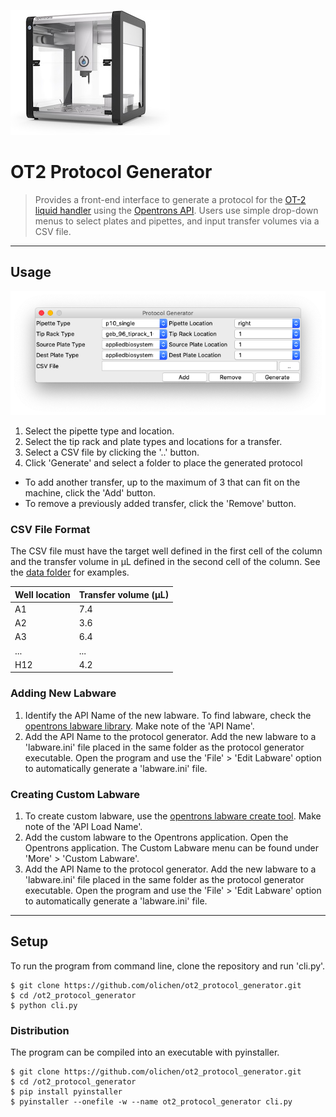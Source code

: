 [![ot2 robot](/docs/ot2-robot.jpg)](https://opentrons.com/ot-2/)

# OT2 Protocol Generator

> Provides a front-end interface to generate a protocol for the [OT-2 liquid handler](https://opentrons.com/ot-2/) using the [Opentrons API](https://docs.opentrons.com/v2/). Users use simple drop-down menus to select plates and pipettes, and input transfer volumes via a CSV file.

---

## Usage

![application window](/docs/app-window.png)

1. Select the pipette type and location.
2. Select the tip rack and plate types and locations for a transfer.
3. Select a CSV file by clicking the '..' button.
4. Click 'Generate' and select a folder to place the generated protocol

- To add another transfer, up to the maximum of 3 that can fit on the machine, click the 'Add' button.
- To remove a previously added transfer, click the 'Remove' button.

### CSV File Format

The CSV file must have the target well defined in the first cell of the column and the transfer volume in μL defined in the second cell of the column. See the [data folder](/data) for examples.

Well location|Transfer volume (μL)
---|---
A1|7.4
A2|3.6
A3|6.4
...|...
H12|4.2

### Adding New Labware

1. Identify the API Name of the new labware. To find labware, check the [opentrons labware library](https://labware.opentrons.com/). Make note of the 'API Name'.
2. Add the API Name to the protocol generator. Add the new labware to a 'labware.ini' file placed in the same folder as the protocol generator executable. Open the program and use the 'File' > 'Edit Labware' option to automatically generate a 'labware.ini' file.

### Creating Custom Labware

1. To create custom labware, use the [opentrons labware create tool](https://labware.opentrons.com/create/). Make note of the 'API Load Name'.
2. Add the custom labware to the Opentrons application. Open the Opentrons application. The Custom Labware menu can be found under 'More' > 'Custom Labware'.
3. Add the API Name to the protocol generator. Add the new labware to a 'labware.ini' file placed in the same folder as the protocol generator executable. Open the program and use the 'File' > 'Edit Labware' option to automatically generate a 'labware.ini' file.

---

## Setup

To run the program from command line, clone the repository and run 'cli.py'.

```shell
$ git clone https://github.com/olichen/ot2_protocol_generator.git
$ cd /ot2_protocol_generator
$ python cli.py
```

### Distribution

The program can be compiled into an executable with pyinstaller.

```shell
$ git clone https://github.com/olichen/ot2_protocol_generator.git
$ cd /ot2_protocol_generator
$ pip install pyinstaller
$ pyinstaller --onefile -w --name ot2_protocol_generator cli.py
```
